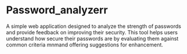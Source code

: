 # Password_analyzerr
A simple web application designed to analyze the strength of passwords and provide feedback on improving their security. This tool helps users understand how secure their passwords are by evaluating them against common criteria mnmand offering suggestions for enhancement.
